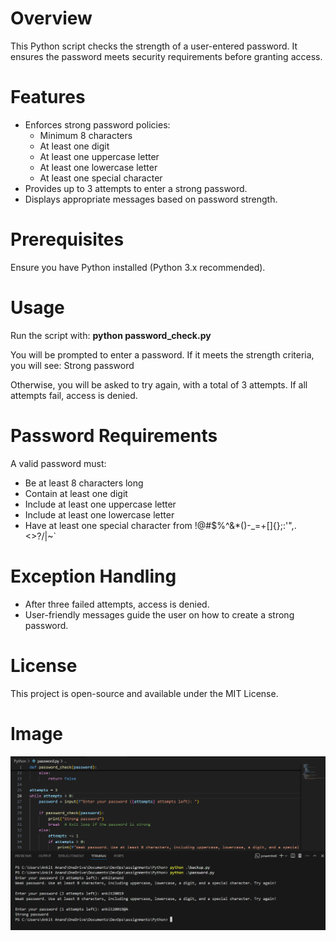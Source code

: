 # Overview
This Python script checks the strength of a user-entered password. It ensures the password meets security requirements before granting access.

# Features
* Enforces strong password policies:
    * Minimum 8 characters
    * At least one digit
    * At least one uppercase letter
    * At least one lowercase letter
    * At least one special character
* Provides up to 3 attempts to enter a strong password.
* Displays appropriate messages based on password strength.

# Prerequisites
Ensure you have Python installed (Python 3.x recommended).

# Usage
Run the script with: **python password_check.py**

You will be prompted to enter a password. If it meets the strength criteria, you will see:
Strong password

Otherwise, you will be asked to try again, with a total of 3 attempts. If all attempts fail, access is denied.

# Password Requirements
A valid password must:

  * Be at least 8 characters long
  * Contain at least one digit
  * Include at least one uppercase letter
  * Include at least one lowercase letter
  * Have at least one special character from !@#$%^&*()-_=+[]{};:'",.<>?/\|~`

# Exception Handling
* After three failed attempts, access is denied.
* User-friendly messages guide the user on how to create a strong password.

# License
This project is open-source and available under the MIT License.

# Image
![Alt text](https://github.com/ankitanand200193/PythonAssignement/blob/b1935eb54d7a8d0ae3817888f730709c6103f929/password_screenshot.png)

